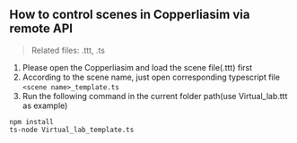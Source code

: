 ## How to control scenes in Copperliasim via remote API

>Related files: .ttt, .ts

1. Please open the Copperliasim and load the scene file(.ttt) first
2. According to the scene name, just open corresponding typescript file ```<scene name>_template.ts```
3. Run the following command in the current folder path(use Virtual_lab.ttt as example)

```
npm install
ts-node Virtual_lab_template.ts
```